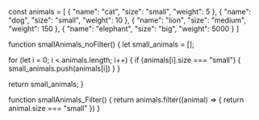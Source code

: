 const animals = [
  {
    "name": "cat",
    "size": "small",
    "weight": 5
  }, 
  {
    "name": "dog", 
    "size": "small",
    "weight": 10
  }, 
  {
    "name": "lion", 
    "size": "medium", 
    "weight": 150
  }, 
  {
    "name": "elephant",
    "size": "big",
    "weight": 5000
  }
]



function smallAnimals_noFilter() {
  let small_animals = [];

  for (let i = 0; i < animals.length; i++) {
    if (animals[i].size === "small") {
      small_animals.push(animals[i])
    }
  }

  return small_animals;
}

function smallAnimals_Filter() {
  return animals.filter((animal) => {
    return animal.size === "small"
  })
}
